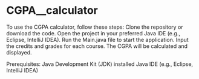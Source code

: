 # CGPA__calculator
To use the CGPA calculator, follow these steps:
Clone the repository or download the code.
Open the project in your preferred Java IDE (e.g., Eclipse, IntelliJ IDEA).
Run the Main.java file to start the application.
Input the credits and grades for each course.
The CGPA will be calculated and displayed.

Prerequisites:
Java Development Kit (JDK) installed
Java IDE (e.g., Eclipse, IntelliJ IDEA)
